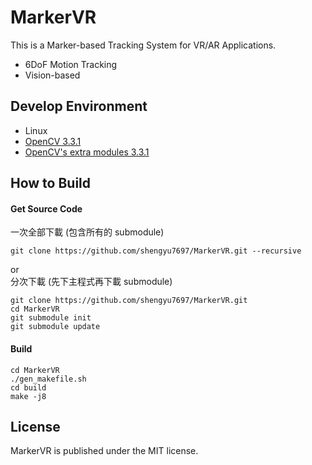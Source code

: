 # MarkerVR
This is a Marker-based Tracking System for VR/AR Applications.  
* 6DoF Motion Tracking
* Vision-based

## Develop Environment
* Linux
* [OpenCV 3.3.1](https://github.com/opencv/opencv/archive/3.3.1.zip)
* [OpenCV's extra modules 3.3.1](https://github.com/opencv/opencv_contrib/archive/3.3.1.zip)

## How to Build

#### Get Source Code
一次全部下載 (包含所有的 submodule)  
```
git clone https://github.com/shengyu7697/MarkerVR.git --recursive
```
or  
分次下載 (先下主程式再下載 submodule)  
```
git clone https://github.com/shengyu7697/MarkerVR.git
cd MarkerVR
git submodule init
git submodule update
```
#### Build
```
cd MarkerVR
./gen_makefile.sh
cd build
make -j8
```

## License
MarkerVR is published under the MIT license.  